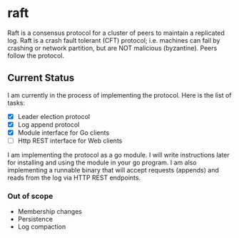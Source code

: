 # raft

Raft is a consensus protocol for a cluster of peers to maintain a replicated log.
Raft is a crash fault tolerant (CFT) protocol; i.e. machines can fail by crashing
or network partition, but are NOT malicious (byzantine). Peers follow the protocol.

## Current Status

I am currently in the process of implementing the protocol. Here is the list of tasks:

- [x] Leader election protocol
- [x] Log append protocol
- [x] Module interface for Go clients
- [ ] Http REST interface for Web clients

I am implementing the protocol as a go module. I will write instructions later for
installing and using the module in your go program. I am also implementing a
runnable binary that will accept requests (appends) and reads from the log via
HTTP REST endpoints.

### Out of scope

- Membership changes
- Persistence
- Log compaction
